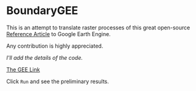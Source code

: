 # BoundaryGEE

This is an attempt to translate raster processes of this great open-source [Reference Article](https://ieeexplore.ieee.org/document/8584043)
to Google Earth Engine.

Any contribution is highly appreciated.

*I'll add the details of the code.*

[The GEE Link](https://code.earthengine.google.com/9cf8a0cdb9fb59b001f24c03ffba04b9)

Click ```Run``` and see the preliminary results.
